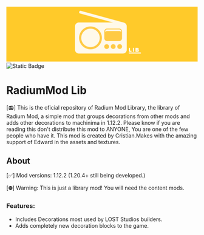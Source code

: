 ![Radium_Banner](https://github.com/Strondezin/radiummod_lib/blob/master/textures/other/radium_lib_banner.png?raw=true)
![Static Badge](https://img.shields.io/badge/1.12%20%7C%201.20.4%2B-161616?style=for-the-badge&logo=qubesos)

# RadiumMod Lib

[📻] This is the oficial repository of Radium Mod Library, the library of Radium Mod, a simple mod that groups decorations from other mods and adds other decorations to machinima in 1.12.2. Please know if you are reading this don't distribute this mod to ANYONE, You are one of the few people who have it. This mod is created by Cristian.Makes with the amazing support of Edward in the assets and textures.

## About

[✅] Mod versions: 1.12.2 (1.20.4+ still being developed.)


[⛔] Warning: This is just a library mod! You will need the content mods.

### Features:

* Includes Decorations most used by LOST Studios builders.
* Adds completely new decoration blocks to the game.
